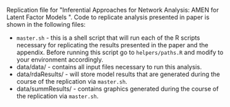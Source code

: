 Replication file for "Inferential Approaches for Network Analysis: AMEN for Latent Factor Models
". Code to replicate analysis presented in paper is shown in the following files:

* `master.sh` - this is a shell script that will run each of the R scripts necessary for replicating the results presented in the paper and the appendix. Before running this script go to `helpers/paths.R` and modify to your environment accordingly.
* data/data/ - contains all input files necessary to run this analysis.
* data/rdaResults/ - will store model results that are generated during the course of the replication via `master.sh`.
* data/summResults/ - contains graphics generated during the course of the replication via `master.sh`.